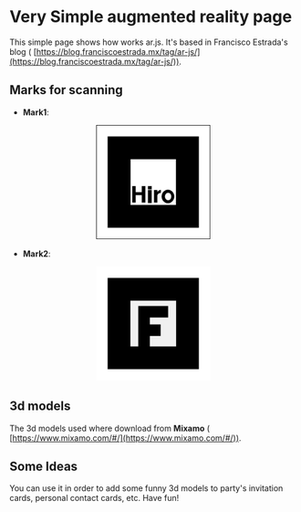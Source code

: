 # Very Simple augmented reality page

This simple page shows how works ar.js. It's based in Francisco Estrada's blog ( [https://blog.franciscoestrada.mx/tag/ar-js/](https://blog.franciscoestrada.mx/tag/ar-js/)).

## Marks for scanning

* <strong>Mark1</strong>:

<p align="center">
<img src="./imagen/hiro.png" style="width:200px;">
</p>

*  <strong>Mark2</strong>:
  
<p align="center">
<img src="./imagen/F_marker.png" style="width:200px;">
</p>

## 3d models

The 3d models used where download from <strong>Mixamo</strong> ( [https://www.mixamo.com/#/](https://www.mixamo.com/#/)).

## Some Ideas

You can use it in order to add some funny 3d models to party's invitation cards, personal contact cards, etc. Have fun!
